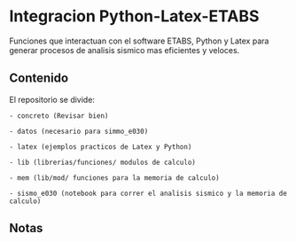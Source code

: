 # Integracion Python-Latex-ETABS

Funciones que interactuan con el software ETABS, Python y Latex para generar procesos de analisis sismico mas eficientes y veloces.

## Contenido
El repositorio se divide:

    - concreto (Revisar bien)
    
    - datos (necesario para simmo_e030)
    
    - latex (ejemplos practicos de Latex y Python)
    
    - lib (librerias/funciones/ modulos de calculo)
    
    - mem (lib/mod/ funciones para la memoria de calculo)
    
    - sismo_e030 (notebook para correr el analisis sismico y la memoria de calculo)
    

## Notas
